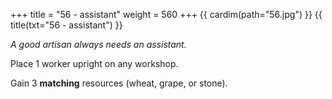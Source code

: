 +++
title = "56 - assistant"
weight = 560
+++
{{ cardim(path="56.jpg") }}
{{ title(txt="56 - assistant") }}

*A good artisan always needs an assistant.*

Place 1 worker upright on any workshop.

Gain 3 **matching** resources (wheat, grape, or stone).
